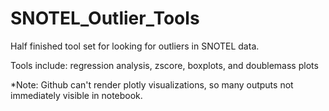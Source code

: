# SNOTEL_Outlier_Tools
Half finished tool set for looking for outliers in SNOTEL data.

Tools include: regression analysis, zscore, boxplots, and doublemass plots

*Note: Github can't render plotly visualizations, so many outputs not immediately visible in notebook.
